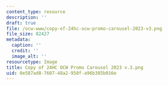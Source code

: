 ```yaml
---
content_type: resource
description: ''
draft: true
file: /ocw-www/copy-of-24hc-ocw-promo-carousel-2023-v3.png
file_size: 82427
metadata:
  caption: ''
  credit: ''
  image_alt: ''
resourcetype: Image
title: Copy of 24HC OCW Promo Carousel 2023 v.3.png
uid: 0e587ad8-7607-48a2-950f-a96b385b016e
---
```


